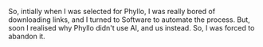 So, intially when I was selected for Phyllo, I was really bored of downloading links, and I turned to Software to automate the process.
But, soon I realised why Phyllo didn't use AI, and us instead. So, I was forced to abandon it.

